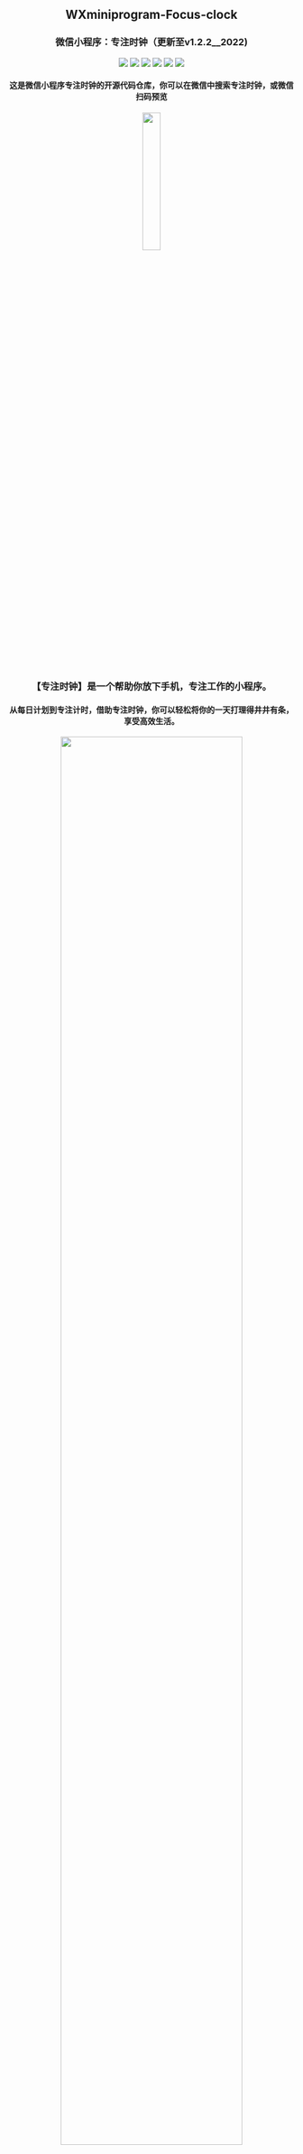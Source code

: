 <h2 align=center>WXminiprogram-Focus-clock</h2>
<h3 align=center>微信小程序：专注时钟（更新至v1.2.2__2022)</h3>

<!-- <div align=center>
![language](https://img.shields.io/badge/language-weapp-purple)
![build](https://img.shields.io/badge/build-passing-brightgreen)
![license](https://img.shields.io/badge/license-GPL-blue)
</div> -->

<p align="center">
  <img src="https://img.shields.io/badge/language-weapp-purple">
  <img src="https://img.shields.io/badge/build-passing-brightgreen">
  <img src="https://img.shields.io/github/stars/realyao/WXminiprogram-Focus-clock">
  <img src="https://img.shields.io/github/forks/realyao/WXminiprogram-Focus-clock">
  <img src="https://img.shields.io/github/issues/realyao/WXminiprogram-Focus-clock">
  <img src="https://img.shields.io/badge/license-GPL-blue">
</p>

<h4 align=center>这是微信小程序专注时钟的开源代码仓库，你可以在微信中搜索专注时钟，或微信扫码预览</h4>


<div align=center><img width='25%' src="https://s4.ax1x.com/2022/01/14/73a9bt.jpg"/></div>

##

<h3 align=center>【专注时钟】是一个帮助你放下手机，专注工作的小程序。</h3>

<h4 align=center>从每日计划到专注计时，借助专注时钟，你可以轻松将你的一天打理得井井有条，享受高效生活。</h4>

<div align=center><img width='80%' src="https://dcdn.it120.cc/2022/03/13/c6bfc2ff-701f-4bca-9444-1a659b780a0c.png"/></div>



## 🔎 功能
* 专注计时（cf. [番茄工作法](https://baike.baidu.com/item/%E7%95%AA%E8%8C%84%E5%B7%A5%E4%BD%9C%E6%B3%95/6353502)）
* 待办清单（ToDo List）
* 数据记录 图表分析
* 生成海报分享
* 白噪声背景声
* 排行榜
* more ...
  
#### 产品功能结构分析
<div><img width='50%' src="https://dcdn.it120.cc/2022/03/08/36534a91-d228-419e-994c-46c967b837d0.png"/></div>


## 🔜 ToDo
- **专注自习室（即将到来！）**
- 夜间模式、老龄模式、大屏适配
- 接入微信推送通知
- PC桌面端共享
- ~~需要一个美术设计拯救审美~~

## 🚀 快速开始
* **本微信小程序涉及基础的 JavaScript、WXML、CSS 等前端知识，以及常见的微信API和组件使用，适合新手学习入门。** 当你遇到问题时，I insist [微信小程序官方文档](https://developers.weixin.qq.com/miniprogram/dev/framework/)。

* Base [timer](https://github.com/kraaas/timer)。页面基于[WEUI](https://github.com/Tencent/weui-wxss)组件库，微信原生视觉体验，支持在`app.json`中以拓展库方式引入：
```json
"useExtendedLib": {
    "weui": true
},
``` 

* **部署源码：**
```
- git clone git@github.com:realyao/realyao/WXminiprogram-Focus-clock.git
- 修改你的appid
- 编译运行
```
* 微信基础库：>=`2.21.0`，页面适配 iPhone6 以上所有机型。



## 📒 项目介绍

* 你可以在项目 [Wiki](https://github.com/realyao/WXminiprogram-Focus-clock/wiki/%E5%85%B3%E4%BA%8E-%E4%B8%93%E6%B3%A8%E6%97%B6%E9%92%9F-%E4%B8%93%E6%B3%A8%E8%87%AA%E4%B9%A0%E5%AE%A4-%E7%9A%84%E9%9C%80%E6%B1%82%E6%80%9D%E8%80%83) 中查看我对该产品做的部分 **需求分析** 和 **原型设计**。
  
* GPL license
  
* **Welcome `⭐star` & pull your requests**

## 部分页面原型设计展示
<div align=center><img width='50%' src="https://s4.ax1x.com/2022/01/17/7UGHNq.jpg"/>
<img width='40%' src="https://s4.ax1x.com/2022/01/17/7UGb40.jpg"/>
</div>

#### 专注自习室
<div align=center><img width='40%' src="https://dcdn.it120.cc/2022/03/13/7299f6c9-b68a-4086-8d52-12154bcedae5.jpg"/></div>

> --By 墨刀 & Figma，更多原型设计图将陆续更新至此，详见[Wiki](https://github.com/realyao/WXminiprogram-Focus-clock/wiki/%E5%85%B3%E4%BA%8E-%E4%B8%93%E6%B3%A8%E6%97%B6%E9%92%9F-%E4%B8%93%E6%B3%A8%E8%87%AA%E4%B9%A0%E5%AE%A4-%E7%9A%84%E9%9C%80%E6%B1%82%E6%80%9D%E8%80%83)。